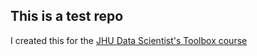 ## This is a test repo
I created this for the [JHU Data Scientist's Toolbox course](https://www.coursera.org/learn/data-scientists-tools)
